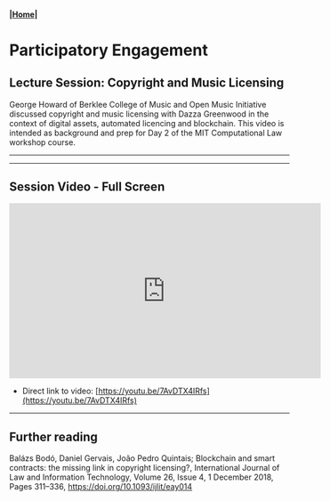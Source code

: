 #### |[Home](https://mitmedialab.github.io/2019-MIT-Computational-Law-Course)|

# Participatory Engagement 

## Lecture Session: Copyright and Music Licensing 
        
George Howard of Berklee College of Music and Open Music Initiative discussed copyright and music licensing with Dazza Greenwood in the context of digital assets, automated licencing and blockchain. This video is intended as background and prep for Day 2 of the MIT Computational Law workshop course.

----------

<script type="text/javascript">
        (function(p,i,g,e,o,n,s){p[o]=p[o]||function(){(p[o].q=p[o].q||[]).push(arguments)},
            n=i.createElement(g),s=i.getElementsByTagName(g)[0];n.async=1;n.src=e;
            s.parentNode.insertBefore(n,s);})
            (window,document,'script','https://static.pigeonhole.at/widget/pigeon-widget.js','phl');
        phl("create", {
            width: "320px",
            height: "568px",
            passcode: "LAWMIT",
            className: "pigeonhole-iframe",
            sessionId: 188764, 
        });
    </script>
<div class="pigeonhole-iframe"></div>


--------
        
## Session Video - Full Screen
        
<iframe width="560" height="315" src="https://www.youtube.com/embed/7AvDTX4IRfs" frameborder="0" allow="accelerometer; autoplay; encrypted-media; gyroscope; picture-in-picture" allowfullscreen></iframe>

* Direct link to video: [https://youtu.be/7AvDTX4IRfs](https://youtu.be/7AvDTX4IRfs)

---------

## Further reading

Balázs Bodó, Daniel Gervais, João Pedro Quintais; Blockchain and smart contracts: the missing link in copyright licensing?, International Journal of Law and Information Technology, Volume 26, Issue 4, 1 December 2018, Pages 311–336, https://doi.org/10.1093/ijlit/eay014
